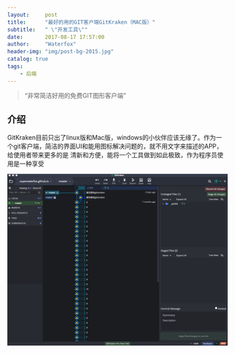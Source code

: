 ```yaml
---
layout:     post
title:      "最好的用的GIT客户端GitKraken（MAC版）"
subtitle:   " \"开发工具\""
date:       2017-08-17 17:57:00
author:     "Waterfox"
header-img: "img/post-bg-2015.jpg"
catalog: true
tags:
    - 后端
---
```


> “非常简洁好用的免费GIT图形客户端”



## 介绍

GitKraken目前只出了linux版和Mac版，windows的小伙伴应该无缘了。作为一个git客户端，简洁的界面UI和能用图标解决问题的，就不用文字来描述的APP，给使用者带来更多的是 清新和方便，能将一个工具做到如此极致，作为程序员使用是一种享受

<img src="img/gitkraken/85CC48A3-FF40-4E28-AB81-286B9E1D76BD.png"/>


